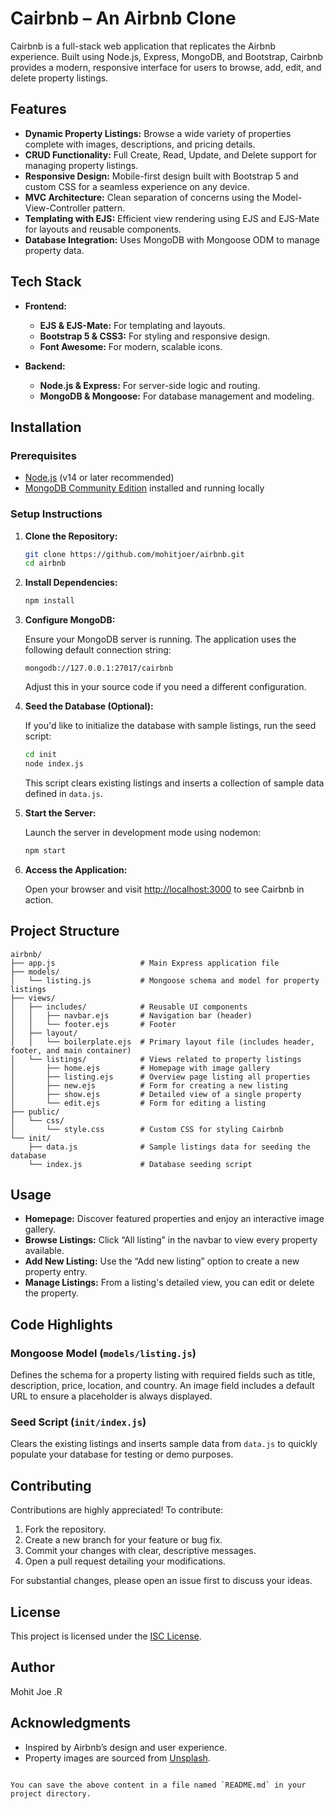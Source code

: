 # Cairbnb – An Airbnb Clone

Cairbnb is a full-stack web application that replicates the Airbnb experience. Built using Node.js, Express, MongoDB, and Bootstrap, Cairbnb provides a modern, responsive interface for users to browse, add, edit, and delete property listings.

## Features

- **Dynamic Property Listings:** Browse a wide variety of properties complete with images, descriptions, and pricing details.
- **CRUD Functionality:** Full Create, Read, Update, and Delete support for managing property listings.
- **Responsive Design:** Mobile-first design built with Bootstrap 5 and custom CSS for a seamless experience on any device.
- **MVC Architecture:** Clean separation of concerns using the Model-View-Controller pattern.
- **Templating with EJS:** Efficient view rendering using EJS and EJS-Mate for layouts and reusable components.
- **Database Integration:** Uses MongoDB with Mongoose ODM to manage property data.

## Tech Stack

- **Frontend:**
  - **EJS & EJS-Mate:** For templating and layouts.
  - **Bootstrap 5 & CSS3:** For styling and responsive design.
  - **Font Awesome:** For modern, scalable icons.

- **Backend:**
  - **Node.js & Express:** For server-side logic and routing.
  - **MongoDB & Mongoose:** For database management and modeling.

## Installation

### Prerequisites

- [Node.js](https://nodejs.org/) (v14 or later recommended)
- [MongoDB Community Edition](https://www.mongodb.com/try/download/community) installed and running locally

### Setup Instructions

1. **Clone the Repository:**

   ```bash
   git clone https://github.com/mohitjoer/airbnb.git
   cd airbnb
   ```

2. **Install Dependencies:**

   ```bash
   npm install
   ```

3. **Configure MongoDB:**

   Ensure your MongoDB server is running. The application uses the following default connection string:

   ```
   mongodb://127.0.0.1:27017/cairbnb
   ```

   Adjust this in your source code if you need a different configuration.

4. **Seed the Database (Optional):**

   If you'd like to initialize the database with sample listings, run the seed script:

   ```bash
   cd init
   node index.js
   ```

   This script clears existing listings and inserts a collection of sample data defined in `data.js`.

5. **Start the Server:**

   Launch the server in development mode using nodemon:

   ```bash
   npm start
   ```

6. **Access the Application:**

   Open your browser and visit [http://localhost:3000](http://localhost:3000) to see Cairbnb in action.

## Project Structure

```
airbnb/
├── app.js                   # Main Express application file
├── models/
│   └── listing.js           # Mongoose schema and model for property listings
├── views/
│   ├── includes/            # Reusable UI components
│   │   ├── navbar.ejs       # Navigation bar (header)
│   │   └── footer.ejs       # Footer
│   ├── layout/
│   │   └── boilerplate.ejs  # Primary layout file (includes header, footer, and main container)
│   └── listings/            # Views related to property listings
│       ├── home.ejs         # Homepage with image gallery
│       ├── listing.ejs      # Overview page listing all properties
│       ├── new.ejs          # Form for creating a new listing
│       ├── show.ejs         # Detailed view of a single property
│       └── edit.ejs         # Form for editing a listing
├── public/
│   └── css/
│       └── style.css        # Custom CSS for styling Cairbnb
└── init/
    ├── data.js              # Sample listings data for seeding the database
    └── index.js             # Database seeding script
```

## Usage

- **Homepage:** Discover featured properties and enjoy an interactive image gallery.
- **Browse Listings:** Click “All listing” in the navbar to view every property available.
- **Add New Listing:** Use the “Add new listing” option to create a new property entry.
- **Manage Listings:** From a listing's detailed view, you can edit or delete the property.

## Code Highlights

### Mongoose Model (`models/listing.js`)
Defines the schema for a property listing with required fields such as title, description, price, location, and country. An image field includes a default URL to ensure a placeholder is always displayed.

### Seed Script (`init/index.js`)
Clears the existing listings and inserts sample data from `data.js` to quickly populate your database for testing or demo purposes.

## Contributing

Contributions are highly appreciated! To contribute:

1. Fork the repository.
2. Create a new branch for your feature or bug fix.
3. Commit your changes with clear, descriptive messages.
4. Open a pull request detailing your modifications.

For substantial changes, please open an issue first to discuss your ideas.

## License

This project is licensed under the [ISC License](https://choosealicense.com/licenses/isc/).

## Author

Mohit Joe .R

## Acknowledgments

- Inspired by Airbnb’s design and user experience.
- Property images are sourced from [Unsplash](https://unsplash.com).
```

You can save the above content in a file named `README.md` in your project directory.
